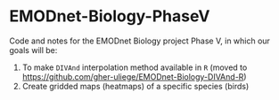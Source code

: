 # EMODnet-Biology-PhaseV

Code and notes for the EMODnet Biology project Phase V, in which our goals will be:
1. To make `DIVAnd` interpolation method available in `R` (moved to https://github.com/gher-uliege/EMODnet-Biology-DIVAnd-R)
2. Create gridded maps (heatmaps) of a specific species (birds) 
